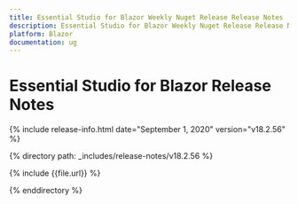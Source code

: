 ```yaml
---
title: Essential Studio for Blazor Weekly Nuget Release Release Notes  
description: Essential Studio for Blazor Weekly Nuget Release Release Notes  
platform: Blazor
documentation: ug
---
```


# Essential Studio for Blazor  Release Notes  

{% include release-info.html date="September 1, 2020"  version="v18.2.56" %} 

{% directory path: _includes/release-notes/v18.2.56 %}

{% include {{file.url}} %}

{% enddirectory %}
